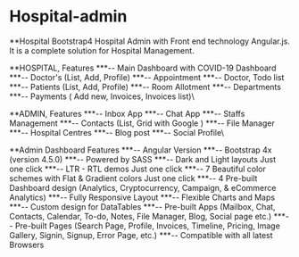 # Hospital-admin
**Hospital Bootstrap4 Hospital Admin with Front end technology Angular.js. 
It is a complete solution for Hospital Management.

**HOSPITAL, Features
***-- Main Dashboard with COVID-19 Dashboard
***-- Doctor's (List, Add, Profile)
***-- Appointment
***-- Doctor, Todo list
***-- Patients (List, Add, Profile)
***-- Room Allotment
***-- Departments
***-- Payments ( Add new, Invoices, Invoices list)\

**ADMIN, Features
***-- Inbox App
***-- Chat App
***-- Staffs Management
***-- Contacts (List, Grid with Google )
***-- File Manager
***-- Hospital Centres
***-- Blog post
***-- Social Profile\

**Admin Dashboard Features
***-- Angular Version
***-- Bootstrap 4x (version 4.5.0)
***-- Powered by SASS
***-- Dark and Light layouts Just one click
***-- LTR - RTL demos Just one click
***-- 7 Beautiful color schemes with Flat & Gradient colors Just one click
***-- 4 Pre-built Dashboard design (Analytics, Cryptocurrency, Campaign, & eCommerce Analytics)
***-- Fully Responsive Layout
***-- Flexible Charts and Maps
***-- Custom design for DataTables
***-- Pre-built Apps (Mailbox, Chat, Contacts, Calendar, To-do, Notes, File Manager, Blog, Social page etc.)
***-- Pre-built Pages (Search Page, Profile, Invoices, Timeline, Pricing, Image Gallery, Signin, Signup, Error Page, etc.)
***-- Compatible with all latest Browsers
